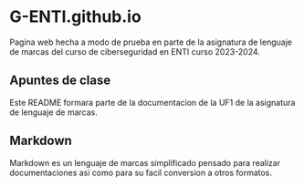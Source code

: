 # G-ENTI.github.io
Pagina web hecha a modo de prueba en parte de la asignatura de lenguaje de marcas del curso de ciberseguridad en ENTI curso 2023-2024.

## Apuntes de clase
Este README formara parte de la documentacion de la UF1 de la asignatura de lenguaje de marcas.

## Markdown
Markdown es un lenguaje de marcas simplificado pensado para realizar documentaciones asi como para su facil conversion a otros formatos.
